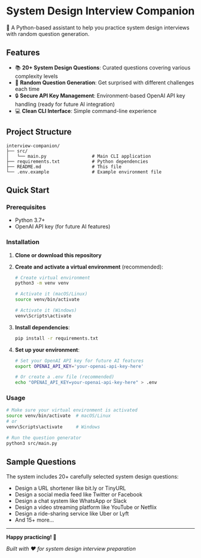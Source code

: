 # System Design Interview Companion

🎯 A Python-based assistant to help you practice system design interviews with random question generation.

## Features

- 📚 **20+ System Design Questions**: Curated questions covering various complexity levels
- 🎲 **Random Question Generation**: Get surprised with different challenges each time
- 🔒 **Secure API Key Management**: Environment-based OpenAI API key handling (ready for future AI integration)
- 💻 **Clean CLI Interface**: Simple command-line experience

## Project Structure

```
interview-companion/
├── src/
│   └── main.py                 # Main CLI application
├── requirements.txt            # Python dependencies
├── README.md                   # This file
└── .env.example                # Example environment file
```

## Quick Start

### Prerequisites

- Python 3.7+
- OpenAI API key (for future AI features)

### Installation

1. **Clone or download this repository**

2. **Create and activate a virtual environment** (recommended):
   ```bash
   # Create virtual environment
   python3 -m venv venv
   
   # Activate it (macOS/Linux)
   source venv/bin/activate
   
   # Activate it (Windows)
   venv\Scripts\activate
   ```

3. **Install dependencies**:
   ```bash
   pip install -r requirements.txt
   ```

4. **Set up your environment**:
   ```bash
   # Set your OpenAI API key for future AI features
   export OPENAI_API_KEY='your-openai-api-key-here'
   
   # Or create a .env file (recommended)
   echo "OPENAI_API_KEY=your-openai-api-key-here" > .env
   ```

### Usage

```bash
# Make sure your virtual environment is activated
source venv/bin/activate  # macOS/Linux
# or
venv\Scripts\activate     # Windows

# Run the question generator
python3 src/main.py
```

## Sample Questions

The system includes 20+ carefully selected system design questions:

- Design a URL shortener like bit.ly or TinyURL
- Design a social media feed like Twitter or Facebook  
- Design a chat system like WhatsApp or Slack
- Design a video streaming platform like YouTube or Netflix
- Design a ride-sharing service like Uber or Lyft
- And 15+ more...

---

**Happy practicing! 🚀**

*Built with ❤️ for system design interview preparation*